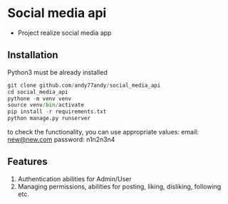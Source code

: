 [//]: # ("# social_media_api" )

# Social media api

- Project realize social media app 
 
[//]: # (## Check it out!)

[//]: # ()
[//]: # ([Theatre service project]&#40;&#41;)

## Installation
Python3 must be already installed

```python
git clone github.com/andy77andy/social_media_api
cd social_media_api
pythone -m venv venv 
source venv/bin/activate
pip install -r requirements.txt
python manage.py runserver
```
to check the functionality, you can use appropriate values:
email: new@new.com
password: n1n2n3n4


## Features
1. Authentication abilities for Admin/User
2. Managing permissions, abilities for posting, liking, disliking, following etc.



[//]: # (## Demo)

[//]: # (![Interface]&#40;Demo.png&#41;)
